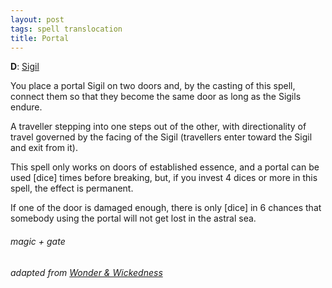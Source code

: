 ```yaml
---
layout: post
tags: spell translocation
title: Portal
---
```

**D**: [Sigil](/spells/#lexicon)

You place a portal Sigil on two doors and, by the casting of this spell, connect them so that they become the same door as long as the Sigils endure. 

A traveller stepping into one steps out of the other, with directionality of travel governed by the facing of the Sigil (travellers enter toward the Sigil and exit from it). 

This spell only works on doors of established essence, and a portal can be used [dice] times before breaking, but, if you invest 4 dices or more in this spell, the effect is permanent.

If one of the door is damaged enough, there is only [dice] in 6 chances that somebody using the portal will not get lost in the astral sea.

###### magic + gate
###### adapted from [Wonder & Wickedness](https://www.drivethrurpg.com/product/145647/Wonder--Wickedness)
